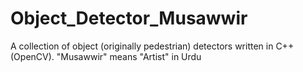 # Object_Detector_Musawwir
A collection of object (originally pedestrian) detectors written in C++ (OpenCV). "Musawwir" means "Artist" in Urdu
